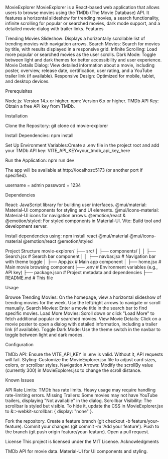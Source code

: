 MovieExplorer
MovieExplorer is a React-based web application that allows users to browse movies using the TMDb (The Movie Database) API. It features a horizontal slideshow for trending movies, a search functionality, infinite scrolling for popular or searched movies, dark mode support, and a detailed movie dialog with trailer links.
Features

Trending Movies Slideshow: Displays a horizontally scrollable list of trending movies with navigation arrows.
Search Movies: Search for movies by title, with results displayed in a responsive grid.
Infinite Scrolling: Load more popular or searched movies as the user scrolls.
Dark Mode: Toggle between light and dark themes for better accessibility and user experience.
Movie Details Dialog: View detailed information about a movie, including poster, overview, release date, certification, user rating, and a YouTube trailer link (if available).
Responsive Design: Optimized for mobile, tablet, and desktop devices.

Prerequisites

Node.js: Version 14.x or higher.
npm: Version 6.x or higher.
TMDb API Key: Obtain a free API key from TMDb.

Installation

Clone the Repository:
git clone <repository-url>
cd movie-explorer

Install Dependencies:
npm install

Set Up Environment Variables:Create a .env file in the project root and add your TMDb API key:
VITE_API_KEY=your_tmdb_api_key_here

Run the Application:
npm run dev

The app will be available at http://localhost:5173 (or another port if specified).

username = admin
password = 1234

Dependencies

React: JavaScript library for building user interfaces.
@mui/material: Material-UI components for styling and UI elements.
@mui/icons-material: Material-UI icons for navigation arrows.
@emotion/react & @emotion/styled: For styled components in Material-UI.
Vite: Build tool and development server.

Install dependencies using:
npm install react @mui/material @mui/icons-material @emotion/react @emotion/styled

Project Structure
movie-explorer/
├── src/
│ ├── components/
│ │ ├── Search.jsx # Search bar component
│ │ ├── navbar.jsx # Navigation bar with theme toggle
│ ├── App.jsx # Main app component
│ ├── home.jsx # Main movie browsing component
├── .env # Environment variables (e.g., API key)
├── package.json # Project metadata and dependencies
├── README.md # This file

Usage

Browse Trending Movies: On the homepage, view a horizontal slideshow of trending movies for the week. Use the left/right arrows to navigate or scroll manually.
Search Movies: Enter a movie title in the search bar to find specific movies.
Load More Movies: Scroll down or click "Load More" to fetch additional popular or searched movies.
View Movie Details: Click on a movie poster to open a dialog with detailed information, including a trailer link (if available).
Toggle Dark Mode: Use the theme switch in the navbar to toggle between light and dark modes.

Configuration

TMDb API: Ensure the VITE_API_KEY in .env is valid. Without it, API requests will fail.
Styling: Customize the MovieExplorer.jsx file to adjust card sizes, colors, or scrollbar styles.
Navigation Arrows: Modify the scrollBy value (currently 300) in MovieExplorer.jsx to change the scroll distance.

Known Issues

API Rate Limits: TMDb has rate limits. Heavy usage may require handling rate-limiting errors.
Missing Trailers: Some movies may not have YouTube trailers, displaying "Not available" in the dialog.
Scrollbar Visibility: The scrollbar is styled but visible. To hide it, update the CSS in MovieExplorer.jsx to &::-webkit-scrollbar: { display: "none" }.

Fork the repository.
Create a feature branch (git checkout -b feature/your-feature).
Commit your changes (git commit -m 'Add your feature').
Push to the branch (git push origin feature/your-feature).
Open a pull request.

License
This project is licensed under the MIT License.
Acknowledgments

TMDb API for movie data.
Material-UI for UI components and styling.
